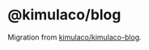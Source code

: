 # @kimulaco/blog

Migration from [kimulaco/kimulaco-blog](https://github.com/kimulaco/kimulaco-blog).
